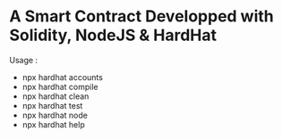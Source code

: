 # A Smart Contract Developped with Solidity, NodeJS & HardHat

Usage :
- npx hardhat accounts
- npx hardhat compile
- npx hardhat clean
- npx hardhat test
- npx hardhat node
- npx hardhat help

